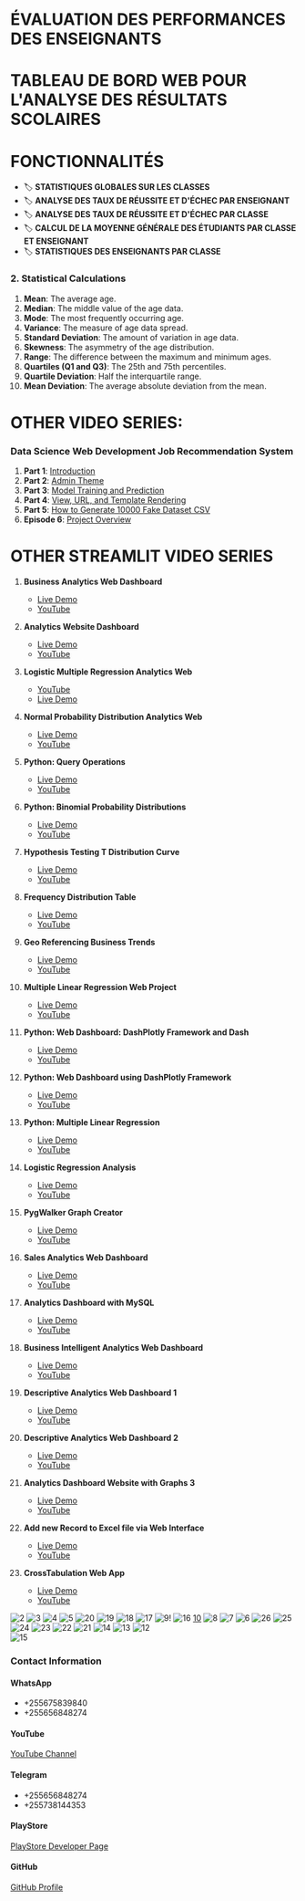 # ÉVALUATION DES PERFORMANCES DES ENSEIGNANTS
# TABLEAU DE BORD WEB POUR L'ANALYSE DES RÉSULTATS SCOLAIRES



# FONCTIONNALITÉS

- 🏷 **STATISTIQUES GLOBALES SUR LES CLASSES**
- 🏷 **ANALYSE DES TAUX DE RÉUSSITE ET D'ÉCHEC PAR ENSEIGNANT**
- 🏷 **ANALYSE DES TAUX DE RÉUSSITE ET D'ÉCHEC PAR CLASSE**
- 🏷 **CALCUL DE LA MOYENNE GÉNÉRALE DES ÉTUDIANTS PAR CLASSE ET ENSEIGNANT**
- 🏷 **STATISTIQUES DES ENSEIGNANTS PAR CLASSE**


### 2. Statistical Calculations
1. **Mean**: The average age.
2. **Median**: The middle value of the age data.
3. **Mode**: The most frequently occurring age.
4. **Variance**: The measure of age data spread.
5. **Standard Deviation**: The amount of variation in age data.
6. **Skewness**: The asymmetry of the age distribution.
7. **Range**: The difference between the maximum and minimum ages.
8. **Quartiles (Q1 and Q3)**: The 25th and 75th percentiles.
9. **Quartile Deviation**: Half the interquartile range.
10. **Mean Deviation**: The average absolute deviation from the mean.

# OTHER VIDEO SERIES:

### Data Science Web Development Job Recommendation System

1. **Part 1**: [Introduction](https://youtu.be/yzp2HIZRyHA)
2. **Part 2**: [Admin Theme](https://youtu.be/yzU4LapsCpk)
3. **Part 3**: [Model Training and Prediction](https://youtu.be/fLZCsJHaYeM)
4. **Part 4**: [View, URL, and Template Rendering](https://youtu.be/7WdS3JpjQZM)
5. **Part 5**: [How to Generate 10000 Fake Dataset CSV](https://youtu.be/KoKzEuweae8)
6. **Episode 6**: [Project Overview](https://youtu.be/R1sdxL51X00)

# OTHER STREAMLIT VIDEO SERIES

1. **Business Analytics Web Dashboard**
   - [Live Demo](https://open-projects.streamlit.app/)
   - [YouTube](https://youtu.be/YkPxL-XLM7I)

2. **Analytics Website Dashboard**
   - [Live Demo](https://open-projects.streamlit.app/)
   - [YouTube](https://youtu.be/pWxDxhWXJos)

3. **Logistic Multiple Regression Analytics Web**
   - [YouTube](https://youtu.be/WV5WhbeJ1TA)
   - [Live Demo](https://open-findings.streamlit.app/)

4. **Normal Probability Distribution Analytics Web**
   - [Live Demo](https://normal-distribution.streamlit.app/)
   - [YouTube](https://youtu.be/9JhRtXUdUYs)

5. **Python: Query Operations**
   - [Live Demo](https://python-query.streamlit.app/)
   - [YouTube](https://youtu.be/n6-5l7dzSlk)

6. **Python: Binomial Probability Distributions**
   - [Live Demo](https://binomial-probability.streamlit.app/)
   - [YouTube](https://youtu.be/fZPqU320YX4)

7. **Hypothesis Testing T Distribution Curve**
   - [Live Demo](https://hypothesis.streamlit.app/)
   - [YouTube](https://youtu.be/VvoeqYPyjR0)

8. **Frequency Distribution Table**
   - [Live Demo](https://frequency-distributions.streamlit.app/)
   - [YouTube](https://youtu.be/bGi2zdezJQg)

9. **Geo Referencing Business Trends**
   - [Live Demo](https://open-analytics.streamlit.app/)
   - [YouTube](https://youtu.be/RRZ4l6JeNGI)

10. **Multiple Linear Regression Web Project**
    - [Live Demo](https://business-analytical.streamlit.app/)
    - [YouTube](https://youtu.be/VeP0c-ZPkD8)

11. **Python: Web Dashboard: DashPlotly Framework and Dash**
    - [Live Demo](https://python13.onrender.com/)
    - [YouTube](https://youtu.be/EMA75EEORoI)

12. **Python: Web Dashboard using DashPlotly Framework**
    - [Live Demo](https://project-fpy1.onrender.com/)
    - [YouTube](https://youtu.be/5SbIGjhkez0)

13. **Python: Multiple Linear Regression**
    - [Live Demo](https://business-force.streamlit.app/)
    - [YouTube](https://youtu.be/y5GRNibPiW4)

14. **Logistic Regression Analysis**
    - [Live Demo](https://open-projects.streamlit.app/)
    - [YouTube](https://youtu.be/5ab1L5li8z4)

15. **PygWalker Graph Creator**
    - [Live Demo](https://open-projects.streamlit.app/)
    - [YouTube](https://youtu.be/JeoYZkmeYTo)

16. **Sales Analytics Web Dashboard**
    - [Live Demo](https://open-projects.streamlit.app/)
    - [YouTube](https://youtu.be/uDuPM4xfPlw)

17. **Analytics Dashboard with MySQL**
    - [Live Demo](https://open-projects.streamlit.app/)
    - [YouTube](https://youtu.be/rJzBNm0rb0g)

18. **Business Intelligent Analytics Web Dashboard**
    - [Live Demo](https://open-projects.streamlit.app/)
    - [YouTube](https://youtu.be/mDJ-sKB7DvE)

19. **Descriptive Analytics Web Dashboard 1**
    - [Live Demo](https://open-projects.streamlit.app/)
    - [YouTube](https://youtu.be/sIqBA0PhzGQ)

20. **Descriptive Analytics Web Dashboard 2**
    - [Live Demo](https://shamiraty-numbersummary-percentiles-main-bng7ov.streamlit.app/)
    - [YouTube](https://youtu.be/U7vf-DB_KmQ)

21. **Analytics Dashboard Website with Graphs 3**
    - [Live Demo](https://open-projects.streamlit.app/)
    - [YouTube](https://youtu.be/-cg3qPhI74s)

22. **Add new Record to Excel file via Web Interface**
    - [Live Demo](https://shamiraty-add-data-to-excel-streamlit-main-4mef19.streamlit.app/)
    - [YouTube](https://youtu.be/-3q2rwuy99g)

23. **CrossTabulation Web App**
    - [Live Demo](https://shamiraty-crosstabulation-main-b2c61u.streamlit.app/)
    - [YouTube](https://youtu.be/1fnq4CzezxQ)


![2](https://github.com/shamiraty/OPEN-STREAMLIT-PROJECTS/assets/129072179/e70c9c86-926a-48e0-ae5e-ad51fec5dad6)
![3](https://github.com/shamiraty/OPEN-STREAMLIT-PROJECTS/assets/129072179/b27bfd87-11d3-4500-9e14-863bfc763af5)
![4](https://github.com/shamiraty/OPEN-STREAMLIT-PROJECTS/assets/129072179/f7f2e2c0-5477-4558-9f6f-83cdc8edad7c)
![5](https://github.com/shamiraty/OPEN-STREAMLIT-PROJECTS/assets/129072179/303e16cb-c7a8-4b0f-a3ff-e786af775723)
![20](https://github.com/shamiraty/OPEN-STREAMLIT-PROJECTS/assets/129072179/4516cc5f-7a05-4b95-ab24-69355a7170ee)
![19](https://github.com/shamiraty/OPEN-STREAMLIT-PROJECTS/assets/129072179/1923f10f-7c46-493f-bafe-ba434005a35a)
![18](https://github.com/shamiraty/OPEN-STREAMLIT-PROJECTS/assets/129072179/97664783-cc8b-412f-b0d7-c5bd442d471a)
![17](https://github.com/shamiraty/OPEN-STREAMLIT-PROJECTS/assets/129072179/d2556ad5-e3dc-4e7f-bd86-8955275a6b4c)
![9](https://github.com/shamiraty/OPEN-STREAMLIT-PROJECTS/assets/129072179/3e46e3cb-3018-4251-a44e-44da74ee96e6)!
![16](https://github.com/shamiraty/OPEN-STREAMLIT-PROJECTS/assets/129072179/98fa0007-09d6-4b40-99b4-58f2373e34a9)
[10](https://github.com/shamiraty/OPEN-STREAMLIT-PROJECTS/assets/129072179/7119ce23-86b4-47c0-8d5c-3b0bda089b64)
![8](https://github.com/shamiraty/OPEN-STREAMLIT-PROJECTS/assets/129072179/1b13bbaf-b877-4064-9200-99e4a4fe60b6)
![7](https://github.com/shamiraty/OPEN-STREAMLIT-PROJECTS/assets/129072179/44309344-5e24-45e7-ba21-3029f9af4818)
![6](https://github.com/shamiraty/OPEN-STREAMLIT-PROJECTS/assets/129072179/ccef4636-32cd-4d5c-9f51-bc6657fcc4fe)
![26](https://github.com/shamiraty/OPEN-STREAMLIT-PROJECTS/assets/129072179/4b24f61d-197c-488c-ae51-95f2dc85fa36)
![25](https://github.com/shamiraty/OPEN-STREAMLIT-PROJECTS/assets/129072179/3a96cc6e-142b-4881-893e-41435566ba96)
![24](https://github.com/shamiraty/OPEN-STREAMLIT-PROJECTS/assets/129072179/bd72b0e9-f33f-4f9e-9f66-c75842e0a244)
![23](https://github.com/shamiraty/OPEN-STREAMLIT-PROJECTS/assets/129072179/22282a04-f55b-4e7c-bcac-6c66f6afa1dd)
![22](https://github.com/shamiraty/OPEN-STREAMLIT-PROJECTS/assets/129072179/afe48cce-a5ed-4b1d-9937-3799a7df2a4a)
![21](https://github.com/shamiraty/OPEN-STREAMLIT-PROJECTS/assets/129072179/06a7fbd4-c5d5-47d6-a01d-ebf520e3eb5e)
![14](https://github.com/shamiraty/OPEN-STREAMLIT-PROJECTS/assets/129072179/584c7444-c463-4ce0-a2a9-3faf3f72284b)
![13](https://github.com/shamiraty/OPEN-STREAMLIT-PROJECTS/assets/129072179/b1094b21-0760-4d9b-9d9d-ebe1f21bc08f)
![12](https://github.com/shamiraty/OPEN-STREAMLIT-PROJECTS/assets/129072179/819035cf-67a6-4086-860c-786f213e2123)   
![15](https://github.com/shamiraty/OPEN-STREAMLIT-PROJECTS/assets/129072179/e8eb4977-8775-4921-8a82-9a71a1ecb0b3)

### Contact Information

#### WhatsApp
- +255675839840
- +255656848274

#### YouTube
[YouTube Channel](https://www.youtube.com/channel/UCjepDdFYKzVHFiOhsiVVffQ)

#### Telegram
- +255656848274
- +255738144353

#### PlayStore
[PlayStore Developer Page](https://play.google.com/store/apps/dev?id=7334720987169992827&hl=en_US&pli=1)

#### GitHub
[GitHub Profile](https://github.com/shamiraty/)



